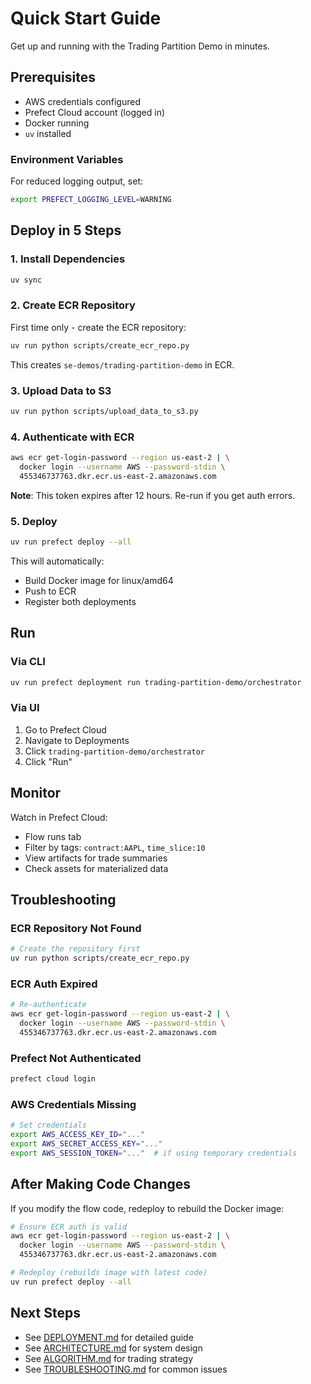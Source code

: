 # Quick Start Guide

Get up and running with the Trading Partition Demo in minutes.

## Prerequisites

- AWS credentials configured
- Prefect Cloud account (logged in)
- Docker running
- `uv` installed

### Environment Variables

For reduced logging output, set:
```bash
export PREFECT_LOGGING_LEVEL=WARNING
```

## Deploy in 5 Steps

### 1. Install Dependencies

```bash
uv sync
```

### 2. Create ECR Repository

First time only - create the ECR repository:

```bash
uv run python scripts/create_ecr_repo.py
```

This creates `se-demos/trading-partition-demo` in ECR.

### 3. Upload Data to S3

```bash
uv run python scripts/upload_data_to_s3.py
```

### 4. Authenticate with ECR

```bash
aws ecr get-login-password --region us-east-2 | \
  docker login --username AWS --password-stdin \
  455346737763.dkr.ecr.us-east-2.amazonaws.com
```

**Note**: This token expires after 12 hours. Re-run if you get auth errors.

### 5. Deploy

```bash
uv run prefect deploy --all
```

This will automatically:
- Build Docker image for linux/amd64
- Push to ECR
- Register both deployments

## Run

### Via CLI

```bash
uv run prefect deployment run trading-partition-demo/orchestrator
```

### Via UI

1. Go to Prefect Cloud
2. Navigate to Deployments
3. Click `trading-partition-demo/orchestrator`
4. Click "Run"

## Monitor

Watch in Prefect Cloud:
- Flow runs tab
- Filter by tags: `contract:AAPL`, `time_slice:10`
- View artifacts for trade summaries
- Check assets for materialized data

## Troubleshooting

### ECR Repository Not Found
```bash
# Create the repository first
uv run python scripts/create_ecr_repo.py
```

### ECR Auth Expired
```bash
# Re-authenticate
aws ecr get-login-password --region us-east-2 | \
  docker login --username AWS --password-stdin \
  455346737763.dkr.ecr.us-east-2.amazonaws.com
```

### Prefect Not Authenticated
```bash
prefect cloud login
```

### AWS Credentials Missing
```bash
# Set credentials
export AWS_ACCESS_KEY_ID="..."
export AWS_SECRET_ACCESS_KEY="..."
export AWS_SESSION_TOKEN="..."  # if using temporary credentials
```

## After Making Code Changes

If you modify the flow code, redeploy to rebuild the Docker image:

```bash
# Ensure ECR auth is valid
aws ecr get-login-password --region us-east-2 | \
  docker login --username AWS --password-stdin \
  455346737763.dkr.ecr.us-east-2.amazonaws.com

# Redeploy (rebuilds image with latest code)
uv run prefect deploy --all
```

## Next Steps

- See [DEPLOYMENT.md](DEPLOYMENT.md) for detailed guide
- See [ARCHITECTURE.md](ARCHITECTURE.md) for system design
- See [ALGORITHM.md](ALGORITHM.md) for trading strategy
- See [TROUBLESHOOTING.md](TROUBLESHOOTING.md) for common issues

